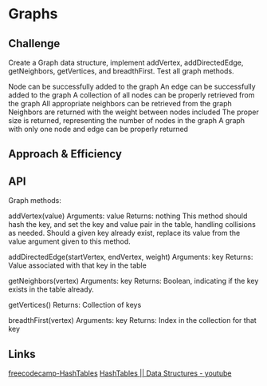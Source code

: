 # Graphs
<!-- Short summary or background information -->


## Challenge
<!-- Description of the challenge -->
Create a Graph data structure, implement addVertex, addDirectedEdge, getNeighbors, getVertices, and breadthFirst. Test all graph methods.

Node can be successfully added to the graph
An edge can be successfully added to the graph
A collection of all nodes can be properly retrieved from the graph
All appropriate neighbors can be retrieved from the graph
Neighbors are returned with the weight between nodes included
The proper size is returned, representing the number of nodes in the graph
A graph with only one node and edge can be properly returned

## Approach & Efficiency
<!-- What approach did you take? Why? What is the Big O space/time for this approach? -->

## API
<!-- Description of each method publicly available in each of your hashtable -->
Graph methods:

addVertex(value)
Arguments: value
Returns: nothing
This method should hash the key, and set the key and value pair in the table, handling collisions as needed.
Should a given key already exist, replace its value from the value argument given to this method.

addDirectedEdge(startVertex, endVertex, weight)
Arguments: key
Returns: Value associated with that key in the table

getNeighbors(vertex)
Arguments: key
Returns: Boolean, indicating if the key exists in the table already.

getVertices()
Returns: Collection of keys

breadthFirst(vertex)
Arguments: key
Returns: Index in the collection for that key


## Links
[freecodecamp-HashTables](https://www.freecodecamp.org/news/javascript-hash-table-associative-array-hashing-in-js/#:~:text=You%20can%20implement%20a%20Hash,value%20pairs%20from%20the%20table.)
[HashTables || Data Structures - youtube](https://www.youtube.com/watch?v=QuFPIZj55hU&list=RDLVQuFPIZj55hU&index=1)